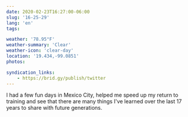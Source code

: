 ```yaml
---
date: 2020-02-23T16:27:00-06:00
slug: '16-25-29'
lang: 'en'
tags:

weather: '78.95°F'
weather-summary: 'Clear'
weather-icon: 'clear-day'
location: '19.434,-99.0851'
photos:

syndication_links:
    - https://brid.gy/publish/twitter
---
```

I had a few fun days in Mexico City, helped me speed up my return to training and see that there are many things I've learned over the last 17 years to share with future generations.